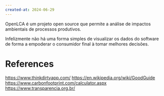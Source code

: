 ```yaml
---
created-at: 2024-06-29
---
```


OpenLCA é um projeto open source que permite a análise de impactos ambientais de processos produtivos.

Infelizmente não há uma forma simples de visualizar os dados do software de forma a empoderar o consumidor final à tomar melhores decisões.

# References

 https://www.thinkdirtyapp.com/
 https://en.wikipedia.org/wiki/GoodGuide
 https://www.carbonfootprint.com/calculator.aspx
 https://www.transparencia.org.br/

